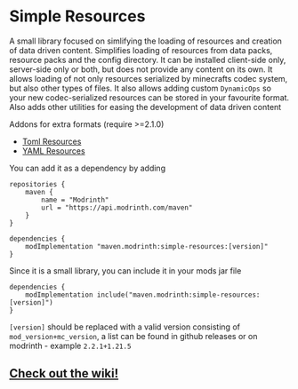 # Simple Resources
A small library focused on simlifying the loading of resources and creation of data driven content.
Simplifies loading of resources from data packs, resource packs and the config directory.
It can be installed client-side only, server-side only or both, but does not provide any content on its own. It allows
loading of not only resources serialized by minecrafts codec system, but also other types of files. It also allows adding
custom ```DynamicOps``` so your new codec-serialized resources can be stored in your favourite format. Also adds other
utilities for easing the development of data driven content

Addons for extra formats (require >=2.1.0)

- [Toml Resources](https://github.com/Yorick-06/TomlResources)
- [YAML Resources](https://github.com/Yorick-06/YAMLResources)

You can add it as a dependency by adding
```
repositories {
	maven {
		name = "Modrinth"
		url = "https://api.modrinth.com/maven"
	}
}

dependencies {
	modImplementation "maven.modrinth:simple-resources:[version]"
}
```
Since it is a small library, you can include it in your mods jar file
```
dependencies {
	modImplementation include("maven.modrinth:simple-resources:[version]")
}
```

```[version]``` should be replaced with a valid version consisting of ```mod_version+mc_version```, a list can be found
in github releases or on modrinth - example ```2.2.1+1.21.5```

## [Check out the wiki!](https://github.com/Yorick-06/SimpleResources/wiki)